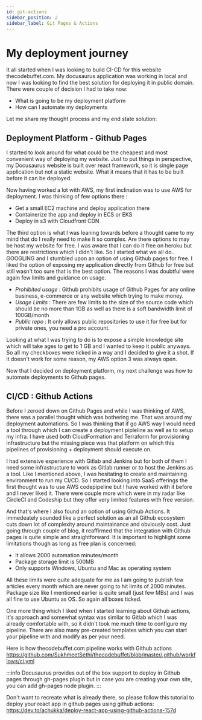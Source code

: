 ```yaml
---
id: git-actions
sidebar_position: 2
sidebar_label: Git Pages & Actions
---
```


# My deployment journey

It all started when I was looking to build CI-CD for this website thecodebuffet.com. My docusaurus application was working in local and now I was looking to find the best solution for deploying it in public domain. There were couple of decision I had to take now:
- What is going to be my deployment platform
- How can I automate my deployments

Let me share my thought process and my end state solution:

## Deployment Platform - Github Pages

I started to look around for what could be the cheapest and most convenient way of deploying my website. Just to put things in perspective, my Docusaurus website is built over react framework, so it is single page application but not a static website. What it means that it has to be built before it can be deployed.

Now having worked a lot with AWS, my first inclination was to use AWS for deployment. I was thinking of few options there :
- Get a small EC2 machine and deploy application there
- Containerize the app and deploy in ECS or EKS
- Deploy in s3 with Cloudfront CDN

The third option is what I was leaning towards before a thought came to my mind that do I really need to make it so complex. Are there options to may be host my website for free. I was aware that I can do it free on heroku but there are restrictions which I didn't like. So I started what we all do.. GOOGLING and I stumbled upon an option of using Github pages for free. I liked the option of exposing my application directly from Github for free but still wasn't too sure that is the best option. The reasons I was doubtful were again few limits and guidance on usage.

- *Prohibited usage* : Github prohibits usage of Github Pages for any online business, e-commerce or any website which trying to make money. 
- *Usage Limits* : There are few limits to the size of the source code which should be no more than 1GB as well as there is a soft bandwidth limit of 100GB/month
- *Public repo* : It only allows public repositories to use it for free but for private ones, you need a pro account.

Looking at what I was trying to do is to expose a simple knowledge site which will take ages to get to 1 GB and I wanted to keep it public anyways. So all my checkboxes were ticked in a way and I decided to give it a shot. If it doesn't work for some reason, my AWS option 3 was always open.

Now that I decided on deployment platform, my next challenge was how to automate deployments to Github pages.

## CI/CD : Github Actions

Before I zeroed down on Github Pages and while I was thinking of AWS, there was a parallel thought which was bothering me. That was around my deployment automations. So I was thinking that if go AWS way I would need a tool through which I can create a deployment pipleline as well as to setup my infra. I have used both CloudFormation and Terraform for provisioning infrastructure but the missing piece was that platform on which this pipelines of provisioning + deployment should execute on.

I had extensive experience with Gitlab and Jenkins but for both of them I need some infrastructure to work as Gitlab runner or to host the Jenkins as a tool. Like I mentioned above, I was hesitating to create and maintaining environment to run my CI/CD. So I started looking into SaaS offerings the first thought was to use AWS codepipeline but I have worked with it before and I never liked it. There were couple more which were in my radar like CircleCI and Codeship but they offer very limited features with free version.

And that's where I also found an option of using Github Actions. It immedeately sounded like a perfect solution as an all Github ecosystem cuts down lot of complexity around maintainance and obviously cost. Just going through couple of blog, it reaffirmed that the integration with Github pages is quite simple and straightforward. It is important to highlight some limitations though as long as free plan is concerned:

- It allows 2000 automation minutes/month
- Package storage limit is 500MB
- Only supports Windows, Ubuntu and Mac as operating system

All these limits were quite adequate for me as I am going to publish few articles every month which are never going to hit limits of 2000 minutes. Package size like I mentioned earlier is quite small (just few MBs) and I was all fine to use Ubuntu as OS. So again all boxes ticked. 

One more thing which I liked when I started learning about Github actions, it's approach and somewhat syntax was similar to Gitlab which I was already comfortable with, so it didn't took me much time to configure my pipeline. There are also many pre-created templates which you can start your pipeline with and modify as per your need.

Here is how thecodebuffet.com pipeline works with Github actions https://github.com/SukhmeetSethi/thecodebuffet/blob/master/.github/workflows/ci.yml

:::info
Docusaurus provides out of the box support to deploy in Github pages through gh-pages plugin but in case you are creating your own site, you can add gh-pages node plugin.
:::

Don't want to recreate what is already there, so please follow this tutorial to deploy your react app in github pages using github actions: https://dev.to/achukka/deploy-react-app-using-github-actions-157d